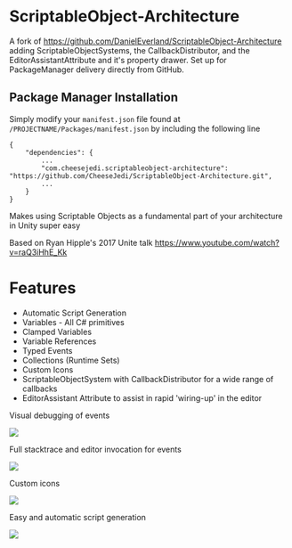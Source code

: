 # ScriptableObject-Architecture

A fork of https://github.com/DanielEverland/ScriptableObject-Architecture adding ScriptableObjectSystems, the CallbackDistributor, and the EditorAssistantAttribute and it's property drawer. Set up for PackageManager delivery directly from GitHub.


## Package Manager Installation

Simply modify your `manifest.json` file found at `/PROJECTNAME/Packages/manifest.json` by including the following line

```
{
	"dependencies": {
		...
		"com.cheesejedi.scriptableobject-architecture": "https://github.com/CheeseJedi/ScriptableObject-Architecture.git",
		...
	}
}
```


Makes using Scriptable Objects as a fundamental part of your architecture in Unity super easy

Based on Ryan Hipple's 2017 Unite talk https://www.youtube.com/watch?v=raQ3iHhE_Kk

# Features
- Automatic Script Generation
- Variables - All C# primitives
- Clamped Variables
- Variable References
- Typed Events
- Collections (Runtime Sets)
- Custom Icons
- ScriptableObjectSystem with CallbackDistributor for a wide range of callbacks
- EditorAssistant Attribute to assist in rapid 'wiring-up' in the editor

Visual debugging of events

![](https://i.imgur.com/GPP3aVR.gif)

Full stacktrace and editor invocation for events

![](https://i.imgur.com/S90VUWI.png)

Custom icons

![](https://i.imgur.com/simB0mK.png)

Easy and automatic script generation

![](https://i.imgur.com/xm2gNmo.png)

